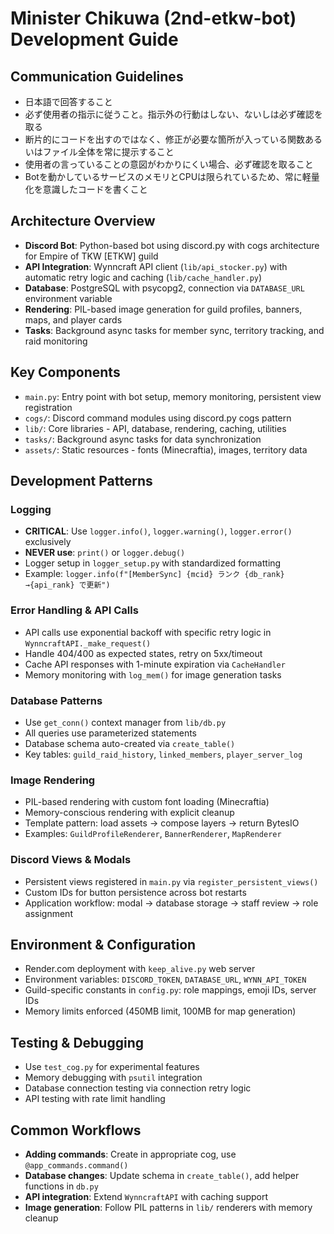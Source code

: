 # Minister Chikuwa (2nd-etkw-bot) Development Guide

## Communication Guidelines
- 日本語で回答すること
- 必ず使用者の指示に従うこと。指示外の行動はしない、ないしは必ず確認を取る
- 断片的にコードを出すのではなく、修正が必要な箇所が入っている関数あるいはファイル全体を常に提示すること
- 使用者の言っていることの意図がわかりにくい場合、必ず確認を取ること
- Botを動かしているサービスのメモリとCPUは限られているため、常に軽量化を意識したコードを書くこと

## Architecture Overview
- **Discord Bot**: Python-based bot using discord.py with cogs architecture for Empire of TKW [ETKW] guild
- **API Integration**: Wynncraft API client (`lib/api_stocker.py`) with automatic retry logic and caching (`lib/cache_handler.py`)
- **Database**: PostgreSQL with psycopg2, connection via `DATABASE_URL` environment variable
- **Rendering**: PIL-based image generation for guild profiles, banners, maps, and player cards
- **Tasks**: Background async tasks for member sync, territory tracking, and raid monitoring

## Key Components
- `main.py`: Entry point with bot setup, memory monitoring, persistent view registration
- `cogs/`: Discord command modules using discord.py cogs pattern
- `lib/`: Core libraries - API, database, rendering, caching, utilities
- `tasks/`: Background async tasks for data synchronization
- `assets/`: Static resources - fonts (Minecraftia), images, territory data

## Development Patterns

### Logging
- **CRITICAL**: Use `logger.info()`, `logger.warning()`, `logger.error()` exclusively
- **NEVER use**: `print()` or `logger.debug()`
- Logger setup in `logger_setup.py` with standardized formatting
- Example: `logger.info(f"[MemberSync] {mcid} ランク {db_rank}→{api_rank} で更新")`

### Error Handling & API Calls
- API calls use exponential backoff with specific retry logic in `WynncraftAPI._make_request()`
- Handle 404/400 as expected states, retry on 5xx/timeout
- Cache API responses with 1-minute expiration via `CacheHandler`
- Memory monitoring with `log_mem()` for image generation tasks

### Database Patterns
- Use `get_conn()` context manager from `lib/db.py`
- All queries use parameterized statements
- Database schema auto-created via `create_table()`
- Key tables: `guild_raid_history`, `linked_members`, `player_server_log`

### Image Rendering
- PIL-based rendering with custom font loading (Minecraftia)
- Memory-conscious rendering with explicit cleanup
- Template pattern: load assets → compose layers → return BytesIO
- Examples: `GuildProfileRenderer`, `BannerRenderer`, `MapRenderer`

### Discord Views & Modals
- Persistent views registered in `main.py` via `register_persistent_views()`
- Custom IDs for button persistence across bot restarts
- Application workflow: modal → database storage → staff review → role assignment

## Environment & Configuration
- Render.com deployment with `keep_alive.py` web server
- Environment variables: `DISCORD_TOKEN`, `DATABASE_URL`, `WYNN_API_TOKEN`
- Guild-specific constants in `config.py`: role mappings, emoji IDs, server IDs
- Memory limits enforced (450MB limit, 100MB for map generation)

## Testing & Debugging
- Use `test_cog.py` for experimental features
- Memory debugging with `psutil` integration
- Database connection testing via connection retry logic
- API testing with rate limit handling

## Common Workflows
- **Adding commands**: Create in appropriate cog, use `@app_commands.command()`
- **Database changes**: Update schema in `create_table()`, add helper functions in `db.py`
- **API integration**: Extend `WynncraftAPI` with caching support
- **Image generation**: Follow PIL patterns in `lib/` renderers with memory cleanup
